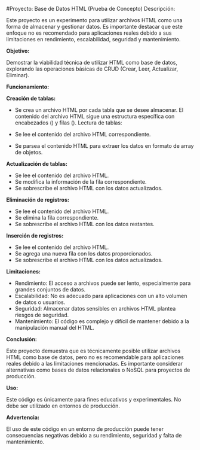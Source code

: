 #Proyecto: Base de Datos HTML (Prueba de Concepto)
Descripción:

Este proyecto es un experimento para utilizar archivos HTML como una forma de almacenar y gestionar datos. Es importante destacar que este enfoque no es recomendado para aplicaciones reales debido a sus limitaciones en rendimiento, escalabilidad, seguridad y mantenimiento.

**Objetivo:**

Demostrar la viabilidad técnica de utilizar HTML como base de datos, explorando las operaciones básicas de CRUD (Crear, Leer, Actualizar, Eliminar).

**Funcionamiento:**

**Creación de tablas:**

- Se crea un archivo HTML por cada tabla que se desee almacenar.
El contenido del archivo HTML sigue una estructura específica con encabezados (<thead>) y filas (<tbody>).
Lectura de tablas:

- Se lee el contenido del archivo HTML correspondiente.
- Se parsea el contenido HTML para extraer los datos en formato de array de objetos.

**Actualización de tablas:**

- Se lee el contenido del archivo HTML.
- Se modifica la información de la fila correspondiente.
- Se sobrescribe el archivo HTML con los datos actualizados.

**Eliminación de registros:**

- Se lee el contenido del archivo HTML.
- Se elimina la fila correspondiente.
- Se sobrescribe el archivo HTML con los datos restantes.

**Inserción de registros:**

- Se lee el contenido del archivo HTML.
- Se agrega una nueva fila con los datos proporcionados.
- Se sobrescribe el archivo HTML con los datos actualizados.

**Limitaciones:**

- Rendimiento: El acceso a archivos puede ser lento, especialmente para grandes conjuntos de datos.
- Escalabilidad: No es adecuado para aplicaciones con un alto volumen de datos o usuarios.
- Seguridad: Almacenar datos sensibles en archivos HTML plantea riesgos de seguridad.
- Mantenimiento: El código es complejo y difícil de mantener debido a la manipulación manual del HTML.

**Conclusión:**

Este proyecto demuestra que es técnicamente posible utilizar archivos HTML como base de datos, pero no es recomendable para aplicaciones reales debido a las limitaciones mencionadas. Es importante considerar alternativas como bases de datos relacionales o NoSQL para proyectos de producción.

**Uso:**

Este código es únicamente para fines educativos y experimentales. No debe ser utilizado en entornos de producción.

**Advertencia:**

El uso de este código en un entorno de producción puede tener consecuencias negativas debido a su rendimiento, seguridad y falta de mantenimiento.
